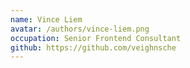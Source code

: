 ```yaml
---
name: Vince Liem
avatar: /authors/vince-liem.png
occupation: Senior Frontend Consultant
github: https://github.com/veighnsche
---
```

